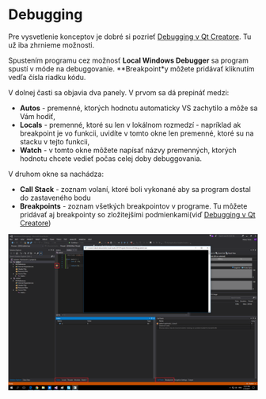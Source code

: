 # Debugging

Pre vysvetlenie konceptov je dobré si pozrieť [Debugging v Qt Creatore](../qt-creator/debugging.md). Tu už iba zhrnieme možnosti.

Spustením programu cez možnosť **Local Windows Debugger** sa program spustí v móde na debuggovanie. **Breakpoint*y môžete pridávať kliknutím vedľa čísla riadku kódu.

V dolnej časti sa objavia dva panely. V prvom sa dá prepináť medzi:
- **Autos** - premenné, ktorých hodnotu automaticky VS zachytilo a môže sa Vám hodiť,
- **Locals** - premenné, ktoré su len v lokálnom rozmedzí - napríklad ak breakpoint je vo funkcii, uvidíte v tomto okne len premenné, ktoré su na stacku v tejto funkcii,
- **Watch** - v tomto okne môžete napísať názvy premenných, ktorých hodnotu chcete vedieť počas celej doby debuggovania.

V druhom okne sa nachádza:
- **Call Stack** - zoznam volaní, ktoré boli vykonané aby sa program dostal do zastaveného bodu
- **Breakpoints** - zoznam všetkých breakpointov v programe. Tu môžete pridávať aj breakpointy so zložitejšími podmienkami(viď [Debugging v Qt Creatore](../qt-creator/debugging.md))

![](/images/visual-studio-2015/debugging.png)